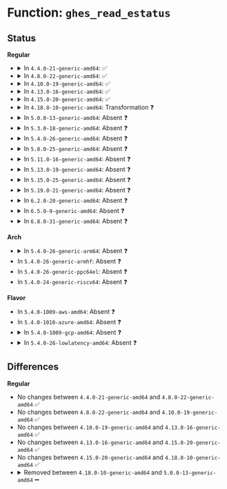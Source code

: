 # Function: <code>ghes_read_estatus</code>

## Status
<b>Regular</b>
<ul>
<li>
<details>
<summary>In <code>4.4.0-21-generic-amd64</code>: ✅</summary>

```c
int ghes_read_estatus(struct ghes * ghes, int silent)
```

```json
{
  "name": "ghes_read_estatus",
  "collision_type": "Unique Static",
  "inline_type": "No",
  "funcs": [
    {
      "addr": 18446744071583782608,
      "name": "ghes_read_estatus",
      "external": false,
      "loc": "drivers/acpi/apei/ghes.c:333",
      "file": "drivers/acpi/apei/ghes.c",
      "inline": "seen, unknown",
      "caller_inline": [],
      "caller_func": [
        "drivers/acpi/apei/ghes.c:ghes_notify_nmi",
        "drivers/acpi/apei/ghes.c:ghes_proc"
      ]
    }
  ],
  "symbols": [
    {
      "addr": 18446744071583782608,
      "name": "ghes_read_estatus",
      "section": ".text",
      "bind": "STB_LOCAL",
      "size": 359
    }
  ]
}
```
</details>
</li>
<li>
<details>
<summary>In <code>4.8.0-22-generic-amd64</code>: ✅</summary>

```c
int ghes_read_estatus(struct ghes * ghes, int silent)
```

```json
{
  "name": "ghes_read_estatus",
  "collision_type": "Unique Static",
  "inline_type": "No",
  "funcs": [
    {
      "addr": 18446744071584108624,
      "name": "ghes_read_estatus",
      "external": false,
      "loc": "drivers/acpi/apei/ghes.c:338",
      "file": "drivers/acpi/apei/ghes.c",
      "inline": "seen, unknown",
      "caller_inline": [],
      "caller_func": [
        "drivers/acpi/apei/ghes.c:ghes_notify_nmi",
        "drivers/acpi/apei/ghes.c:ghes_proc"
      ]
    }
  ],
  "symbols": [
    {
      "addr": 18446744071584108624,
      "name": "ghes_read_estatus",
      "section": ".text",
      "bind": "STB_LOCAL",
      "size": 359
    }
  ]
}
```
</details>
</li>
<li>
<details>
<summary>In <code>4.10.0-19-generic-amd64</code>: ✅</summary>

```c
int ghes_read_estatus(struct ghes * ghes, int silent)
```

```json
{
  "name": "ghes_read_estatus",
  "collision_type": "Unique Static",
  "inline_type": "No",
  "funcs": [
    {
      "addr": 18446744071584256576,
      "name": "ghes_read_estatus",
      "external": false,
      "loc": "drivers/acpi/apei/ghes.c:338",
      "file": "drivers/acpi/apei/ghes.c",
      "inline": "seen, unknown",
      "caller_inline": [],
      "caller_func": [
        "drivers/acpi/apei/ghes.c:ghes_notify_nmi",
        "drivers/acpi/apei/ghes.c:ghes_proc"
      ]
    }
  ],
  "symbols": [
    {
      "addr": 18446744071584256576,
      "name": "ghes_read_estatus",
      "section": ".text",
      "bind": "STB_LOCAL",
      "size": 359
    }
  ]
}
```
</details>
</li>
<li>
<details>
<summary>In <code>4.13.0-16-generic-amd64</code>: ✅</summary>

```c
int ghes_read_estatus(struct ghes * ghes, int silent)
```

```json
{
  "name": "ghes_read_estatus",
  "collision_type": "Unique Static",
  "inline_type": "No",
  "funcs": [
    {
      "addr": 18446744071584335856,
      "name": "ghes_read_estatus",
      "external": false,
      "loc": "drivers/acpi/apei/ghes.c:372",
      "file": "drivers/acpi/apei/ghes.c",
      "inline": "seen, unknown",
      "caller_inline": [],
      "caller_func": [
        "drivers/acpi/apei/ghes.c:ghes_proc"
      ]
    }
  ],
  "symbols": [
    {
      "addr": 18446744071584335856,
      "name": "ghes_read_estatus",
      "section": ".text",
      "bind": "STB_LOCAL",
      "size": 360
    }
  ]
}
```
</details>
</li>
<li>
<details>
<summary>In <code>4.15.0-20-generic-amd64</code>: ✅</summary>

```c
int ghes_read_estatus(struct ghes * ghes, int silent)
```

```json
{
  "name": "ghes_read_estatus",
  "collision_type": "Unique Static",
  "inline_type": "No",
  "funcs": [
    {
      "addr": 18446744071584740144,
      "name": "ghes_read_estatus",
      "external": false,
      "loc": "drivers/acpi/apei/ghes.c:328",
      "file": "drivers/acpi/apei/ghes.c",
      "inline": "seen, unknown",
      "caller_inline": [],
      "caller_func": [
        "drivers/acpi/apei/ghes.c:ghes_proc"
      ]
    }
  ],
  "symbols": [
    {
      "addr": 18446744071584740144,
      "name": "ghes_read_estatus",
      "section": ".text",
      "bind": "STB_LOCAL",
      "size": 360
    }
  ]
}
```
</details>
</li>
<li>
<details>
<summary>In <code>4.18.0-10-generic-amd64</code>: Transformation ❓</summary>

```c
int ghes_read_estatus(struct ghes * ghes, int silent)
```

```json
{
  "name": "ghes_read_estatus",
  "collision_type": "Unique Static",
  "inline_type": "No",
  "funcs": [
    {
      "addr": 0,
      "name": "ghes_read_estatus",
      "external": false,
      "loc": "drivers/acpi/apei/ghes.c:328",
      "file": "drivers/acpi/apei/ghes.c",
      "inline": "seen, unknown",
      "caller_inline": [],
      "caller_func": [
        "drivers/acpi/apei/ghes.c:ghes_notify_nmi",
        "drivers/acpi/apei/ghes.c:ghes_proc"
      ]
    }
  ],
  "symbols": [
    {
      "addr": 18446744071584968768,
      "name": "ghes_read_estatus",
      "section": ".text",
      "bind": "STB_LOCAL",
      "size": 315
    },
    {
      "addr": 18446744071584971997,
      "name": "ghes_read_estatus.cold.22",
      "section": ".text",
      "bind": "STB_LOCAL",
      "size": 50
    }
  ]
}
```
</details>
</li>
<li>
<details>
<summary>In <code>5.0.0-13-generic-amd64</code>: Absent ❓</summary>

```json
{
  "name": "ghes_read_estatus",
  "collision_type": "Unique Static",
  "inline_type": "Full",
  "funcs": [
    {
      "addr": 18446744071585074881,
      "name": "ghes_read_estatus",
      "external": false,
      "loc": "drivers/acpi/apei/ghes.c:373",
      "file": "drivers/acpi/apei/ghes.c",
      "inline": "not declared, inlined",
      "caller_inline": [
        "drivers/acpi/apei/ghes.c:ghes_proc"
      ],
      "caller_func": []
    }
  ],
  "symbols": []
}
```
</details>
</li>
<li>
<details>
<summary>In <code>5.3.0-18-generic-amd64</code>: Absent ❓</summary>

```json
{
  "name": "ghes_read_estatus",
  "collision_type": "Unique Static",
  "inline_type": "Full",
  "funcs": [
    {
      "addr": 18446744071585279125,
      "name": "ghes_read_estatus",
      "external": false,
      "loc": "drivers/acpi/apei/ghes.c:365",
      "file": "drivers/acpi/apei/ghes.c",
      "inline": "not declared, inlined",
      "caller_inline": [
        "drivers/acpi/apei/ghes.c:ghes_proc"
      ],
      "caller_func": []
    }
  ],
  "symbols": []
}
```
</details>
</li>
<li>
<details>
<summary>In <code>5.4.0-26-generic-amd64</code>: Absent ❓</summary>

```json
{
  "name": "ghes_read_estatus",
  "collision_type": "Unique Static",
  "inline_type": "Full",
  "funcs": [
    {
      "addr": 18446744071585417061,
      "name": "ghes_read_estatus",
      "external": false,
      "loc": "drivers/acpi/apei/ghes.c:378",
      "file": "drivers/acpi/apei/ghes.c",
      "inline": "not declared, inlined",
      "caller_inline": [
        "drivers/acpi/apei/ghes.c:ghes_proc"
      ],
      "caller_func": []
    }
  ],
  "symbols": []
}
```
</details>
</li>
<li>
<details>
<summary>In <code>5.8.0-25-generic-amd64</code>: Absent ❓</summary>

```json
{
  "name": "ghes_read_estatus",
  "collision_type": "Unique Static",
  "inline_type": "Full",
  "funcs": [
    {
      "addr": 18446744071586126279,
      "name": "ghes_read_estatus",
      "external": false,
      "loc": "drivers/acpi/apei/ghes.c:373",
      "file": "drivers/acpi/apei/ghes.c",
      "inline": "not declared, inlined",
      "caller_inline": [
        "drivers/acpi/apei/ghes.c:ghes_proc"
      ],
      "caller_func": []
    }
  ],
  "symbols": []
}
```
</details>
</li>
<li>
<details>
<summary>In <code>5.11.0-16-generic-amd64</code>: Absent ❓</summary>

```json
{
  "name": "ghes_read_estatus",
  "collision_type": "Unique Static",
  "inline_type": "Full",
  "funcs": [
    {
      "addr": 18446744071586246023,
      "name": "ghes_read_estatus",
      "external": false,
      "loc": "drivers/acpi/apei/ghes.c:385",
      "file": "drivers/acpi/apei/ghes.c",
      "inline": "not declared, inlined",
      "caller_inline": [
        "drivers/acpi/apei/ghes.c:ghes_proc"
      ],
      "caller_func": []
    }
  ],
  "symbols": []
}
```
</details>
</li>
<li>
<details>
<summary>In <code>5.13.0-19-generic-amd64</code>: Absent ❓</summary>

```json
{
  "name": "ghes_read_estatus",
  "collision_type": "Unique Static",
  "inline_type": "Full",
  "funcs": [
    {
      "addr": 18446744071586121319,
      "name": "ghes_read_estatus",
      "external": false,
      "loc": "drivers/acpi/apei/ghes.c:385",
      "file": "drivers/acpi/apei/ghes.c",
      "inline": "not declared, inlined",
      "caller_inline": [
        "drivers/acpi/apei/ghes.c:ghes_proc"
      ],
      "caller_func": []
    }
  ],
  "symbols": []
}
```
</details>
</li>
<li>
<details>
<summary>In <code>5.15.0-25-generic-amd64</code>: Absent ❓</summary>

```json
{
  "name": "ghes_read_estatus",
  "collision_type": "Unique Static",
  "inline_type": "Full",
  "funcs": [
    {
      "addr": 18446744071586621303,
      "name": "ghes_read_estatus",
      "external": false,
      "loc": "drivers/acpi/apei/ghes.c:385",
      "file": "drivers/acpi/apei/ghes.c",
      "inline": "not declared, inlined",
      "caller_inline": [
        "drivers/acpi/apei/ghes.c:ghes_proc"
      ],
      "caller_func": []
    }
  ],
  "symbols": []
}
```
</details>
</li>
<li>
<details>
<summary>In <code>5.19.0-21-generic-amd64</code>: Absent ❓</summary>

```json
{
  "name": "ghes_read_estatus",
  "collision_type": "Unique Static",
  "inline_type": "Full",
  "funcs": [
    {
      "addr": 18446744071587885822,
      "name": "ghes_read_estatus",
      "external": false,
      "loc": "drivers/acpi/apei/ghes.c:385",
      "file": "drivers/acpi/apei/ghes.c",
      "inline": "not declared, inlined",
      "caller_inline": [
        "drivers/acpi/apei/ghes.c:ghes_proc"
      ],
      "caller_func": []
    }
  ],
  "symbols": []
}
```
</details>
</li>
<li>
<details>
<summary>In <code>6.2.0-20-generic-amd64</code>: Absent ❓</summary>

```json
{
  "name": "ghes_read_estatus",
  "collision_type": "Unique Static",
  "inline_type": "Full",
  "funcs": [
    {
      "addr": 18446744071589234030,
      "name": "ghes_read_estatus",
      "external": false,
      "loc": "drivers/acpi/apei/ghes.c:401",
      "file": "drivers/acpi/apei/ghes.c",
      "inline": "not declared, inlined",
      "caller_inline": [
        "drivers/acpi/apei/ghes.c:ghes_proc"
      ],
      "caller_func": []
    }
  ],
  "symbols": []
}
```
</details>
</li>
<li>
<details>
<summary>In <code>6.5.0-9-generic-amd64</code>: Absent ❓</summary>

```json
{
  "name": "ghes_read_estatus",
  "collision_type": "Unique Static",
  "inline_type": "Full",
  "funcs": [
    {
      "addr": 18446744071589531118,
      "name": "ghes_read_estatus",
      "external": false,
      "loc": "drivers/acpi/apei/ghes.c:399",
      "file": "drivers/acpi/apei/ghes.c",
      "inline": "not declared, inlined",
      "caller_inline": [
        "drivers/acpi/apei/ghes.c:ghes_proc"
      ],
      "caller_func": []
    }
  ],
  "symbols": []
}
```
</details>
</li>
<li>
<details>
<summary>In <code>6.8.0-31-generic-amd64</code>: Absent ❓</summary>

```json
{
  "name": "ghes_read_estatus",
  "collision_type": "Unique Static",
  "inline_type": "Full",
  "funcs": [
    {
      "addr": 18446744071589839454,
      "name": "ghes_read_estatus",
      "external": false,
      "loc": "drivers/acpi/apei/ghes.c:427",
      "file": "drivers/acpi/apei/ghes.c",
      "inline": "not declared, inlined",
      "caller_inline": [
        "drivers/acpi/apei/ghes.c:ghes_proc"
      ],
      "caller_func": []
    }
  ],
  "symbols": []
}
```
</details>
</li>
</ul>
<b>Arch</b>
<ul>
<li>
<details>
<summary>In <code>5.4.0-26-generic-arm64</code>: Absent ❓</summary>

```json
{
  "name": "ghes_read_estatus",
  "collision_type": "Unique Static",
  "inline_type": "Full",
  "funcs": [
    {
      "addr": 18446603336497692980,
      "name": "ghes_read_estatus",
      "external": false,
      "loc": "drivers/acpi/apei/ghes.c:378",
      "file": "drivers/acpi/apei/ghes.c",
      "inline": "not declared, inlined",
      "caller_inline": [
        "drivers/acpi/apei/ghes.c:ghes_proc"
      ],
      "caller_func": []
    }
  ],
  "symbols": []
}
```
</details>
</li>
<li>
In <code>5.4.0-26-generic-armhf</code>: Absent ❓
</li>
<li>
In <code>5.4.0-26-generic-ppc64el</code>: Absent ❓
</li>
<li>
In <code>5.4.0-24-generic-riscv64</code>: Absent ❓
</li>
</ul>
<b>Flavor</b>
<ul>
<li>
In <code>5.4.0-1009-aws-amd64</code>: Absent ❓
</li>
<li>
In <code>5.4.0-1010-azure-amd64</code>: Absent ❓
</li>
<li>
<details>
<summary>In <code>5.4.0-1009-gcp-amd64</code>: Absent ❓</summary>

```json
{
  "name": "ghes_read_estatus",
  "collision_type": "Unique Static",
  "inline_type": "Full",
  "funcs": [
    {
      "addr": 18446744071585367461,
      "name": "ghes_read_estatus",
      "external": false,
      "loc": "drivers/acpi/apei/ghes.c:378",
      "file": "drivers/acpi/apei/ghes.c",
      "inline": "not declared, inlined",
      "caller_inline": [
        "drivers/acpi/apei/ghes.c:ghes_proc"
      ],
      "caller_func": []
    }
  ],
  "symbols": []
}
```
</details>
</li>
<li>
<details>
<summary>In <code>5.4.0-26-lowlatency-amd64</code>: Absent ❓</summary>

```json
{
  "name": "ghes_read_estatus",
  "collision_type": "Unique Static",
  "inline_type": "Full",
  "funcs": [
    {
      "addr": 18446744071585474789,
      "name": "ghes_read_estatus",
      "external": false,
      "loc": "drivers/acpi/apei/ghes.c:378",
      "file": "drivers/acpi/apei/ghes.c",
      "inline": "not declared, inlined",
      "caller_inline": [
        "drivers/acpi/apei/ghes.c:ghes_proc"
      ],
      "caller_func": []
    }
  ],
  "symbols": []
}
```
</details>
</li>
</ul>

## Differences
<b>Regular</b>
<ul>
<li>
No changes between <code>4.4.0-21-generic-amd64</code> and <code>4.8.0-22-generic-amd64</code> ✅
</li>
<li>
No changes between <code>4.8.0-22-generic-amd64</code> and <code>4.10.0-19-generic-amd64</code> ✅
</li>
<li>
No changes between <code>4.10.0-19-generic-amd64</code> and <code>4.13.0-16-generic-amd64</code> ✅
</li>
<li>
No changes between <code>4.13.0-16-generic-amd64</code> and <code>4.15.0-20-generic-amd64</code> ✅
</li>
<li>
No changes between <code>4.15.0-20-generic-amd64</code> and <code>4.18.0-10-generic-amd64</code> ✅
</li>
<li>
<details>
<summary>Removed between <code>4.18.0-10-generic-amd64</code> and <code>5.0.0-13-generic-amd64</code> ➖</summary>

```c
int ghes_read_estatus(struct ghes * ghes, int silent)
```
</details>
</li>
</ul>
